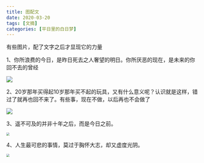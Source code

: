 ```yaml
---
title: 图配文
date: 2020-03-20
tags: [文摘]
categories: [平日里的白日梦]
---
```


有些图片，配了文字之后才显现它的力量

1、你所浪费的今日，是昨日死去之人奢望的明日。你所厌恶的现在，是未来的你回不去的曾经

![](https://picped-1301226557.cos.ap-beijing.myqcloud.com/86XIWq.png)

2、20岁那年买得起10岁那年买不起的玩具，又有什么意义呢？认识就是这样，错过了就再也回不来了。有些事，现在不做，以后再也不会做了

![](https://picped-1301226557.cos.ap-beijing.myqcloud.com/86Xzf1.png)

3、遥不可及的并非十年之后，而是今日之前。

<img src="https://picped-1301226557.cos.ap-beijing.myqcloud.com/86jBBF.jpg" style="zoom: 50%;" />

4、人生最可悲的事情，莫过于胸怀大志，却又虚度光阴。

<img src="https://picped-1301226557.cos.ap-beijing.myqcloud.com/86vVDU.jpg" style="zoom:50%;" />